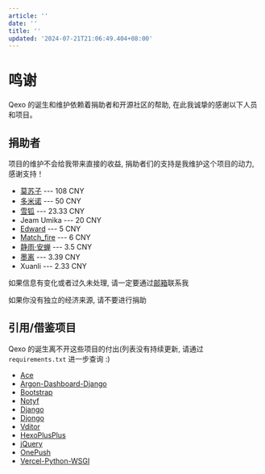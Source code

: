 ```yaml
---
article: ''
date: ''
title: ''
updated: '2024-07-21T21:06:49.404+08:00'
---
```

# 鸣谢

Qexo 的诞生和维护依赖着捐助者和开源社区的帮助, 在此我诚挚的感谢以下人员和项目。

## 捐助者

项目的维护不会给我带来直接的收益, 捐助者们的支持是我维护这个项目的动力, 感谢支持！

- [莫苏子](https://www.mosuzi.com) --- 108 CNY
- [多米诺](https://www.dominoh.com/) --- 50 CNY
- [雪狐](https://blog.snowfox.top) --- 23.33 CNY
- Jeam Umika --- 20 CNY
- [Edward](https://edwardshh.cn) --- 5 CNY
- [Match_fire](https://match-fire.github.io) --- 6 CNY
- [静雨·安蝉](https://blog.kwxos.top) --- 3.5 CNY
- [墨离](https://molikaihe.pages.dev/) --- 3.39 CNY
- Xuanli --- 2.33 CNY

如果信息有变化或者过久未处理, 请一定要通过[邮箱](mailto:abudulin@foxmail.com)联系我

如果你没有独立的经济来源, 请不要进行捐助

## 引用/借鉴项目

Qexo 的诞生离不开这些项目的付出(列表没有持续更新, 请通过 `requirements.txt` 进一步查询 :)

- [Ace](https://ace.c9.io/)
- [Argon-Dashboard-Django](https://github.com/creativetimofficial/argon-dashboard-django)
- [Bootstrap](https://getbootstrap.com/)
- [Notyf](https://github.com/caroso1222/notyf)
- [Django](https://github.com/django/django)
- [Djongo](https://github.com/nesdis/djongo)
- [Vditor](https://github.com/Vanessa219/vditor)
- [HexoPlusPlus](https://github.com/HexoPlusPlus/HexoPlusPlus)
- [jQuery](https://jquery.com/)
- [OnePush](https://github.com/y1ndan/onepush)
- [Vercel-Python-WSGI](https://github.com/ardnt/vercel-python-wsgi)
